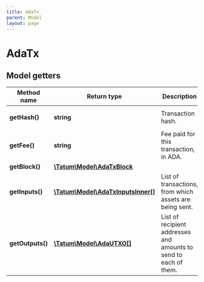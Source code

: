 ```yaml
---
title: AdaTx
parent: Model
layout: page
---
```


# AdaTx

## Model getters

Method name | Return type | Description | Notes
------------ | ------------- | ------------- | -------------
**getHash()** | **string** | Transaction hash. | ex.: `5f83d51c8d3054012cea3011fa626b85d89442788721afd60719ab1f9ab8f78a` [optional]
**getFee()** | **string** | Fee paid for this transaction, in ADA. | ex.: `0.00001682` [optional]
**getBlock()** | [**\Tatum\Model\AdaTxBlock**](../AdaTxBlock) |  | ex.: `null` [optional]
**getInputs()** | [**\Tatum\Model\AdaTxInputsInner[]**](../AdaTxInputsInner) | List of transactions, from which assets are being sent. | ex.: `null` [optional]
**getOutputs()** | [**\Tatum\Model\AdaUTXO[]**](../AdaUTXO) | List of recipient addresses and amounts to send to each of them. | ex.: `null` [optional]


